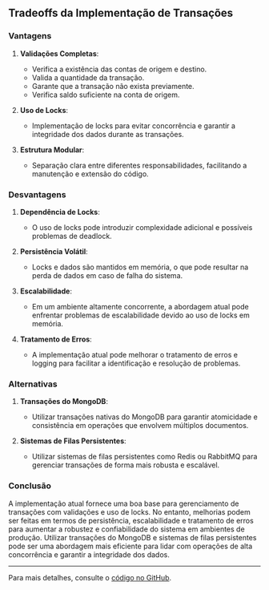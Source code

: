 ## Tradeoffs da Implementação de Transações

### Vantagens

1. **Validações Completas**:

   - Verifica a existência das contas de origem e destino.
   - Valida a quantidade da transação.
   - Garante que a transação não exista previamente.
   - Verifica saldo suficiente na conta de origem.

2. **Uso de Locks**:

   - Implementação de locks para evitar concorrência e garantir a integridade dos dados durante as transações.

3. **Estrutura Modular**:
   - Separação clara entre diferentes responsabilidades, facilitando a manutenção e extensão do código.

### Desvantagens

1. **Dependência de Locks**:

   - O uso de locks pode introduzir complexidade adicional e possíveis problemas de deadlock.

2. **Persistência Volátil**:

   - Locks e dados são mantidos em memória, o que pode resultar na perda de dados em caso de falha do sistema.

3. **Escalabilidade**:

   - Em um ambiente altamente concorrente, a abordagem atual pode enfrentar problemas de escalabilidade devido ao uso de locks em memória.

4. **Tratamento de Erros**:
   - A implementação atual pode melhorar o tratamento de erros e logging para facilitar a identificação e resolução de problemas.

### Alternativas

1. **Transações do MongoDB**:

   - Utilizar transações nativas do MongoDB para garantir atomicidade e consistência em operações que envolvem múltiplos documentos.

2. **Sistemas de Filas Persistentes**:

   - Utilizar sistemas de filas persistentes como Redis ou RabbitMQ para gerenciar transações de forma mais robusta e escalável.

### Conclusão

A implementação atual fornece uma boa base para gerenciamento de transações com validações e uso de locks. No entanto, melhorias podem ser feitas em termos de persistência, escalabilidade e tratamento de erros para aumentar a robustez e confiabilidade do sistema em ambientes de produção. Utilizar transações do MongoDB e sistemas de filas persistentes pode ser uma abordagem mais eficiente para lidar com operações de alta concorrência e garantir a integridade dos dados.

---

Para mais detalhes, consulte o [código no GitHub](https://github.com/lusqua/graphql-backend/blob/main/src/modules/transactions/resolvers/makeTransaction.ts).
